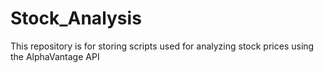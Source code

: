 # Stock_Analysis
This repository is for storing scripts used for analyzing stock prices using the AlphaVantage API
